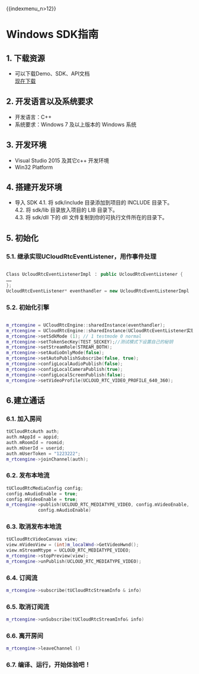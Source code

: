 {{indexmenu_n>12}}

# Windows SDK指南

## 1\. 下载资源

  - 可以下载Demo、SDK、API文档  
    [现在下载](https://github.com/ucloud/urtc-win-demo.git)  
## 2\. 开发语言以及系统要求
  - 开发语言：C++  
  - 系统要求：Windows 7 及以上版本的 Windows 系统  
## 3\. 开发环境
  - Visual Studio 2015 及其它c++ 开发环境  
  - Win32 Platform  
## 4\. 搭建开发环境
  - 导入 SDK
4.1. 将 sdk/include 目录添加到项目的 INCLUDE 目录下。  
4.2. 将 sdk/lib 目录放入项目的 LIB 目录下。  
4.3. 将 sdk/dll 下的 dll 文件复制到你的可执行文件所在的目录下。  
## 5\. 初始化

### 5.1. 继承实现UCloudRtcEventListener，用作事件处理

``` cpp

Class UcloudRtcEventListenerImpl ： public UcloudRtcEventListener {
……
};
UcloudRtcEventListener* eventhandler = new UcloudRtcEventListenerImpl

```

### 5.2. 初始化引擎

``` cpp

m_rtcengine = UCloudRtcEngine::sharedInstance(eventhandler);
m_rtcengine = UCloudRtcEngine::sharedInstance(UCloudRtcEventListener实现类);
m_rtcengine->setSdkMode (1); // 1 testmode 0 normal
m_rtcengine->setTokenSecKey(TEST_SECKEY);//测试模式下设置自己的秘钥
m_rtcengine->setStreamRole(STREAM_BOTH);
m_rtcengine->setAudioOnlyMode(false);
m_rtcengine->setAutoPublishSubscribe(false, true);
m_rtcengine->configLocalAudioPublish(false);
m_rtcengine->configLocalCameraPublish(true);
m_rtcengine->configLocalScreenPublish(false);
m_rtcengine->setVideoProfile(UCLOUD_RTC_VIDEO_PROFILE_640_360);

```

## 6.建立通话

### 6.1. 加入房间

``` cpp
tUCloudRtcAuth auth;
auth.mAppId = appid;
auth.mRoomId = roomid;
auth.mUserId = userid;
auth.mUserToken = "1223222";
m_rtcengine->joinChannel(auth);
```

### 6.2. 发布本地流

``` cpp
tUCloudRtcMediaConfig config;
config.mAudioEnable = true;
config.mVideoEnable = true;
m_rtcengine->publish(UCLOUD_RTC_MEDIATYPE_VIDEO, config.mVideoEnable,
            config.mAudioEnable)
```

### 6.3. 取消发布本地流

``` cpp
tUCloudRtcVideoCanvas view;
view.mVideoView = (int)m_localWnd->GetVideoHwnd();
view.mStreamMtype = UCLOUD_RTC_MEDIATYPE_VIDEO;
m_rtcengine->stopPreview(view);
m_rtcengine->unPublish(UCLOUD_RTC_MEDIATYPE_VIDEO);
```

### 6.4. 订阅流

``` cpp
m_rtcengine->subscribe(tUCloudRtcStreamInfo & info)
```

### 6.5. 取消订阅流

``` cpp
m_rtcengine->unSubscribe(tUCloudRtcStreamInfo& info)
```

### 6.6. 离开房间

``` cpp
m_rtcengine->leaveChannel ()
```

### 6.7. 编译、运行，开始体验吧！
